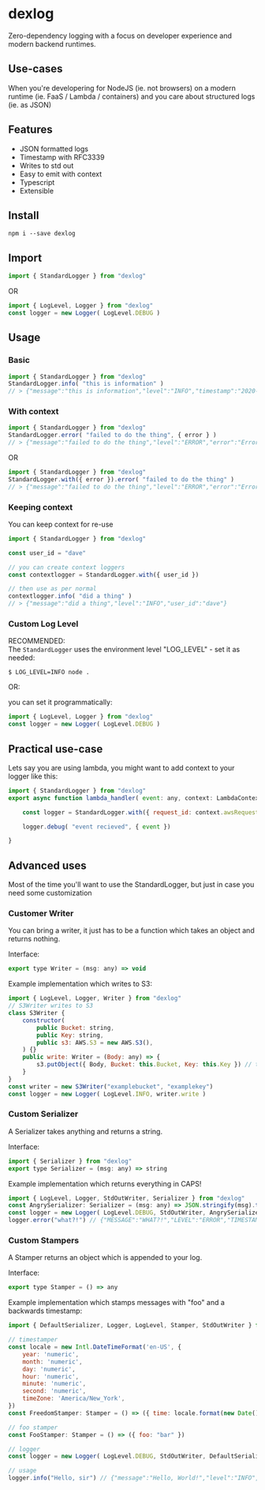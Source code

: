 # dexlog

Zero-dependency logging with a focus on developer experience and modern backend runtimes.

## Use-cases

When you're developering for NodeJS (ie. not browsers) on a modern runtime (ie. FaaS / Lambda / containers) and you care about structured logs (ie. as JSON)

## Features

- JSON formatted logs
- Timestamp with RFC3339
- Writes to std out
- Easy to emit with context
- Typescript
- Extensible

## Install

```shell
npm i --save dexlog
```

## Import

```js
import { StandardLogger } from "dexlog"
```

OR

```js
import { LogLevel, Logger } from "dexlog"
const logger = new Logger( LogLevel.DEBUG )
```

## Usage

### Basic

```js
import { StandardLogger } from "dexlog"
StandardLogger.info( "this is information" )
// > {"message":"this is information","level":"INFO","timestamp":"2020-06-23T06:46:11.799Z"}
```

### With context

```js
import { StandardLogger } from "dexlog"
StandardLogger.error( "failed to do the thing", { error } )
// > {"message":"failed to do the thing","level":"ERROR","error":"Error: foo","timestamp":"2020-06-23T06:46:11.799Z"}
```

OR

```js
import { StandardLogger } from "dexlog"
StandardLogger.with({ error }).error( "failed to do the thing" )
// > {"message":"failed to do the thing","level":"ERROR","error":"Error: foo","timestamp":"2020-06-23T06:46:11.799Z"}
```

### Keeping context

You can keep context for re-use

```js
import { StandardLogger } from "dexlog"

const user_id = "dave"

// you can create context loggers
const contextlogger = StandardLogger.with({ user_id })

// then use as per normal
contextlogger.info( "did a thing" )
// > {"message":"did a thing","level":"INFO","user_id":"dave"}
```

### Custom Log Level

RECOMMENDED:  
The `StandardLogger` uses the environment level "LOG_LEVEL" - set it as needed:

```shell
$ LOG_LEVEL=INFO node .
```

OR:  

you can set it programmatically:

```js
import { LogLevel, Logger } from "dexlog"
const logger = new Logger( LogLevel.DEBUG )
```

## Practical use-case

Lets say you are using lambda, you might want to add context to your logger like this:

```js
import { StandardLogger } from "dexlog"
export async function lambda_handler( event: any, context: LambdaContext ): Promise<any> {

    const logger = StandardLogger.with({ request_id: context.awsRequestId })

    logger.debug( "event recieved", { event })

}
```

## Advanced uses

Most of the time you'll want to use the StandardLogger, but just in case you need some customization

### Customer Writer

You can bring a writer, it just has to be a function which takes an object and returns nothing.

Interface:
```js
export type Writer = (msg: any) => void
```

Example implementation which writes to S3:
```js
import { LogLevel, Logger, Writer } from "dexlog"
// S3Writer writes to S3
class S3Writer {
    constructor(
        public Bucket: string,
        public Key: string,
        public s3: AWS.S3 = new AWS.S3(),
    ) {}
    public write: Writer = (Body: any) => {
        s3.putObject({ Body, Bucket: this.Bucket, Key: this.Key }) // this is an async function, don't actually do this
    }
}
const writer = new S3Writer("examplebucket", "examplekey")
const logger = new Logger( LogLevel.INFO, writer.write )
```

### Custom Serializer

A Serializer takes anything and returns a string.

Interface:
```js
import { Serializer } from "dexlog"
export type Serializer = (msg: any) => string
```

Example implementation which returns everything in CAPS!
```js
import { LogLevel, Logger, StdOutWriter, Serializer } from "dexlog"
const AngrySerializer: Serializer = (msg: any) => JSON.stringify(msg).toUpperCase()
const logger = new Logger( LogLevel.DEBUG, StdOutWriter, AngrySerializer )
logger.error("what?!") // {"MESSAGE":"WHAT?!","LEVEL":"ERROR","TIMESTAMP":"2020-06-23T10:02:03.765Z"}
```

### Custom Stampers

A Stamper returns an object which is appended to your log.

Interface:

```js
export type Stamper = () => any
```

Example implementation which stamps messages with "foo" and a backwards timestamp:

```js
import { DefaultSerializer, Logger, LogLevel, Stamper, StdOutWriter } from "dexlog"

// timestamper
const locale = new Intl.DateTimeFormat('en-US', {
    year: 'numeric',
    month: 'numeric',
    day: 'numeric',
    hour: 'numeric',
    minute: 'numeric',
    second: 'numeric',
    timeZone: 'America/New_York',
})
const FreedomStamper: Stamper = () => ({ time: locale.format(new Date()) })

// foo stamper
const FooStamper: Stamper = () => ({ foo: "bar" })

// logger
const logger = new Logger( LogLevel.DEBUG, StdOutWriter, DefaultSerializer, [FreedomStamper, FooStamper] )

// usage
logger.info("Hello, sir") // {"message":"Hello, World!","level":"INFO","time":"6/23/2020","foo":"bar"}
```
